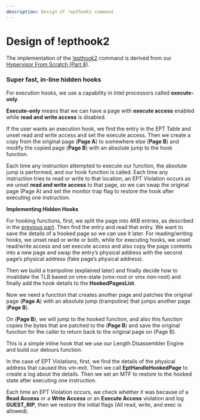 ```yaml
---
description: Design of !epthook2 command
---
```


# Design of !epthook2

The implementation of the [!epthook2](https://docs.hyperdbg.com/commands/extension-commands/epthook2) command is derived from our [Hypervisor From Scratch \(Part 8\)](https://rayanfam.com/topics/hypervisor-from-scratch-part-8/). 

### Super fast, in-line hidden hooks

For execution hooks, we use a capability in Intel processors called **execute-only**.

**Execute-only** means that we can have a page with **execute access** enabled while **read and write access** is disabled.

If the user wants an execution hook, we find the entry in the EPT Table and unset read and write access and set the execute access. Then we create a copy from the original page \(**Page A**\) to somewhere else \(**Page B**\) and modify the copied page \(**Page B**\) with an absolute jump to the hook function.

Each time any instruction attempted to execute our function, the absolute jump is performed, and our hook function is called. Each time any instruction tries to read or write to that location, an EPT Violation occurs as we unset **read and write access** to that page, so we can swap the original page \(Page A\) and set the monitor trap flag to restore the hook after executing one instruction.

**Implementing Hidden Hooks**

For hooking functions, first, we split the page into 4KB entries, as described in the [previous part](https://rayanfam.com/topics/hypervisor-from-scratch-part-7/). Then find the entry and read that entry. We want to save the details of a hooked page so we can use it later. For reading/writing hooks, we unset read or write or both, while for executing hooks, we unset read/write access and set execute access and also copy the page contents into a new page and swap the entry’s physical address with the second page’s physical address \(fake page’s physical address\).

Then we build a trampoline \(explained later\) and finally decide how to invalidate the TLB based on vmx-state \(vmx-root or vmx non-root\) and finally add the hook details to the **HookedPagesList**.

Now we need a function that creates another page and patches the original page \(**Page A**\) with an absolute jump \(trampoline\) that jumps another page \(**Page B**\).

On \(**Page B**\), we will jump to the hooked function, and also this function copies the bytes that are patched to the \(**Page B**\) and save the original function for the caller to return back to the original page on \(Page B\).

This is a simple inline hook that we use our Length Disassembler Engine and build our detours function.

In the case of EPT Violations, first, we find the details of the physical address that caused this vm-exit. Then we call **EptHandleHookedPage** to create a log about the details. Then we set an MTF to restore to the hooked state after executing one instruction.

Each time an EPT Violation occurs, we check whether it was because of a **Read Access** or a **Write Access** or an **Execute Access** violation and log **GUEST\_RIP**, then we restore the initial flags \(All read, write, and exec is allowed\).  
  
  


